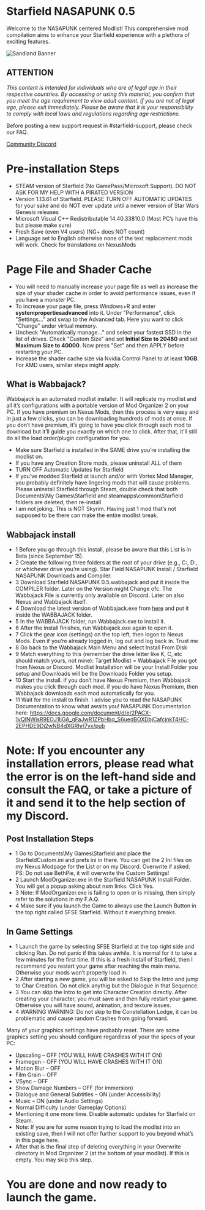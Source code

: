 # Starfield NASAPUNK 0.5
Welcome to the NASAPUNK centered Modlist! This comprehensive mod compilation aims to enhance your Starfield experience with a plethora of exciting features.

![Sandland Banner](https://i.imgur.com/wSPASgP.png)  

## ATTENTION
*This content is intended for individuals who are of legal age in their respective countries. By accessing or using this material, you confirm that you meet the age requirement to view adult content. If you are not of legal age, please exit immediately.
Please be aware that it is your responsibility to comply with local laws and regulations regarding age restrictions.*

Before posting a new support request in #starfield-support, please check our FAQ.

[Community Discord](https://discord.gg/V38xZ6CtzQ)

# Pre-installation Steps

- STEAM version of Starfield (No GamePass/Microsoft Support). DO NOT ASK FOR MY HELP WITH A PIRATED VERSION
- Version 1.13.61 of Starfield. PLEASE TURN OFF AUTOMATIC UPDATES for your sake and do NOT ever update until a newer version of Star Wars Genesis releases
- Microsoft Visual C++ Redistributable 14.40.33810.0 (Most PC’s have this but please make sure)
- Fresh Save (even V4 users) (NG+ does NOT count)
- Language set to English otherwise none of the text replacement mods will work. Check for translations on NexusMods

# Page File and Shader Cache

- You will need to manually increase your page file as well as increase the size of your shader cache in order to avoid performance issues, even if you have a monster PC.
- To increase your page file, press Windows+R and enter **systempropertiesadvanced** into it. Under "Performance", click "Settings..." and swap to the Advanced tab. Here you want to click "Change" under virtual memory.
- Uncheck "Automatically manage..." and select your fastest SSD in the list of drives. Check "Custom Size" and set **Initial Size to 20480** and set **Maximum Size to 40000**. Now press "Set" and then APPLY before restarting your PC.
- Increase the shader cache size via Nvidia Control Panel to at least **10GB**. For AMD users, similar steps might apply.

## What is Wabbajack?
Wabbajack is an automated modlist installer. It will replicate my modlist and all it’s configurations with a portable version of Mod Organizer 2 on your PC. If you have premium on Nexus Mods, then this process is very easy and in just a few clicks, you can be downloading hundreds of mods at once. If you don’t have premium, it’s going to have you click through each mod to download but it’ll guide you exactly on which one to click. After that, it’ll still do all the load order/plugin configuration for you.

- Make sure Starfield is installed in the SAME drive you’re installing the modlist on.
- If you have any Creation Store mods, please uninstall ALL of them
- TURN OFF Automatic Updates for Starfield
- If you’ve modded Starfield at launch and/or with Vortex Mod Manager, you probably definitely have lingering mods that will cause problems. Please uninstall Starfield through Steam, double check that both Documents\My Games\Starfield and steamapps\common\Starfield folders are deleted, then re-install
- I am not joking. This is NOT Skyrim. Having just 1 mod that’s not supposed to be there can make the entire modlist break.

## Wabbajack install

- 1 Before you go through this install, please be aware that this List is in Beta (since September 15).
- 2 Create the following three folders at the root of your drive (e.g., C:, D:, or whichever drive you’re using). Star Field NASAPUNK Install / Starfield NASAPUNK Downloads and Compiler.
- 3 Download Starfield NASAPUNK 0.5.wabbajack and put it inside the COMPILER folder. Later on the Version might Change ofc. The Wabbajack File is currently only available on Discord. Later on also Nexus and Wabbajack itself.
- 4 Download the latest version of Wabbajack.exe from [here](https://www.wabbajack.org/) and put it inside the WABBAJACK folder.
- 5 In the WABBAJACK folder, run Wabbajack.exe to install it.
- 6 After the install finishes, run Wabbajack.exe again to open it.
- 7 Click the gear icon (settings) on the top left, then logon to Nexus Mods. Even if you’re already logged in, log out and log back in. Trust me
- 8 Go back to the Wabbajack Main Menu and select Install From Disk
- 9 Match everything to this (remember the drive letter like K, C, etc should match yours, not mine): Target Modlist = Wabbajack File you got from Nexus or Discord. Modlist Installation will be your Install Folder you setup and Downloads will be the Downloads Folder you setup.
- 10 Start the install. if you don’t have Nexus Premium, then Wabbajack makes you click through each mod. if you do have Nexus Premium, then Wabbajack downloads each mod automatically for you.
- 11 Wait for the install to finish. I advise you to read the NASAPUNK Documentation to know what awaits you! NASAPUNK Documentation here: https://docs.google.com/document/d/e/2PACX-1vQINWjsR9EOJ1IiGA_gFaJwR1ZPbHbq_S6uedBOXDbjCafcjnkT4HC-2EPHDE9Dj2wNB4dXGRhrl7vx/pub

# Note: If you encounter any installation errors, please read what the error is on the left-hand side and consult the FAQ, or take a picture of it and send it to the help section of my Discord.

## Post Installation Steps

- 1 Go to Documents\My Games\Starfield and place the StarfieldCustom.ini and prefs ini in there. You can get the 2 Ini files on my Nexus Modpage for the List or on my Discord. Overwrite if asked. PS: Do not use BethPie, it will overwrite the Custom Settings!
- 2 Launch ModOrganizer.exe in the Starfield NASAPUNK Install Folder. You will get a popup asking about nxm links. Click Yes.
- 3 Note: If ModOrganizer.exe is failing to open or is missing, then simply refer to the solutions in my F.A.Q.
- 4 Make sure if you launch the Game to always use the Launch Button in the top right called SFSE Starfield. Without it everything breaks.

## In Game Settings

- 1 Launch the game by selecting SFSE Starfield at the top right side and clicking Run. Do not panic if this takes awhile. It is normal for it to take a few minutes for the first time. If this is a fresh install of Starfield, then I recommend you restart your game after reaching the main menu. Otherwise your mods won’t properly load in.
- 2 After starting a new game, you will be asked to Skip the Intro and jump to Char Creation. Do not click anythig but the Dialogue in that Sequence. 
- 3 You can skip the Intro to get into Character Creation directly. After creating your character, you must save and then fully restart your game. Otherwise you will have sound, animation, and texture issues.
- 4 WARNING WARNING: Do not skip to the Constellation Lodge, it can be problematic and cause random Crashes from going forward.

Many of your graphics settings have probably reset. There are some graphics setting you should configure regardless of your the specs of your PC:
- Upscaling – OFF (YOU WILL HAVE CRASHES WITH IT ON)
- Framegen – OFF (YOU WILL HAVE CRASHES WITH IT ON)
- Motion Blur – OFF
- Film Grain – OFF
- VSync – OFF
- Show Damage Numbers – OFF (for immersion)
- Dialogue and General Subtitles – ON (under Accessibility)
- Music – ON (under Audio Settings)
- Normal Difficulty (under Gameplay Options)
- Mentioning it one more time. Disable automatic updates for Starfield on Steam.
- Note: If you are for some reason trying to load the modlist into an existing save, then I will not offer further support to you beyond what’s in this page here.
- After that is the final step of deleting everything in your Overwrite directory in Mod Organizer 2 (at the bottom of your modlist). If this is empty. You may skip this step.

# You are done and now ready to launch the game.


